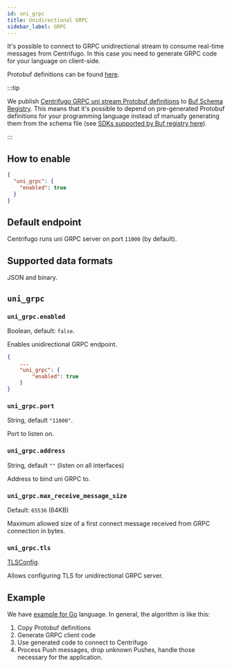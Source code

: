 ```yaml
---
id: uni_grpc
title: Unidirectional GRPC
sidebar_label: GRPC
---
```


It's possible to connect to GRPC unidirectional stream to consume real-time messages from Centrifugo. In this case you need to generate GRPC code for your language on client-side.

Protobuf definitions can be found [here](https://github.com/centrifugal/centrifugo/blob/master/internal/unigrpc/unistream/unistream.proto).

:::tip

We publish [Centrifugo GRPC uni stream Protobuf definitions](https://buf.build/centrifugo/unistream/docs/main:centrifugal.centrifugo.unistream) to [Buf Schema Registry](https://buf.build/product/bsr). This means that it's possible to depend on pre-generated Protobuf definitions for your programming language instead of manually generating them from the schema file (see [SDKs supported by Buf registry here](https://buf.build/centrifugo/unistream/sdks)).

:::

## How to enable

```json title=config.json
{
  "uni_grpc": {
    "enabled": true
  }
}
```

## Default endpoint

Centrifugo runs uni GRPC server on port `11000` (by default).

## Supported data formats

JSON and binary.

## `uni_grpc`

### `uni_grpc.enabled`

Boolean, default: `false`.

Enables unidirectional GRPC endpoint.

```json title="config.json"
{
    ...
    "uni_grpc": {
        "enabled": true
    }
}
```

### `uni_grpc.port`

String, default `"11000"`.

Port to listen on.

### `uni_grpc.address`

String, default `""` (listen on all interfaces)

Address to bind uni GRPC to.

### `uni_grpc.max_receive_message_size`

Default: `65536` (64KB)

Maximum allowed size of a first connect message received from GRPC connection in bytes.

### `uni_grpc.tls`

[TLSConfig](../server/configuration.md#tls-config-object).

Allows configuring TLS for unidirectional GRPC server.

## Example

We have [example for Go](https://github.com/centrifugal/examples/tree/master/v4/unidirectional/grpc) language. In general, the algorithm is like this: 

1. Copy Protobuf definitions
2. Generate GRPC client code
3. Use generated code to connect to Centrifugo
4. Process Push messages, drop unknown Pushes, handle those necessary for the application.
